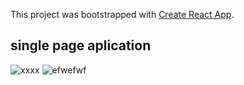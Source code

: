 This project was bootstrapped with [Create React App](https://github.com/facebook/create-react-app).

## single page aplication
![xxxx](https://user-images.githubusercontent.com/43302778/79168817-33d55300-7dc1-11ea-91d4-2dab7469f318.JPG)
![efwefwf](https://user-images.githubusercontent.com/43302778/79168826-3768da00-7dc1-11ea-9024-22c2e654fca9.JPG)

